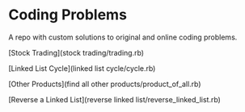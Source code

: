 # Coding Problems

A repo with custom solutions to original and online coding problems.

[Stock Trading](stock trading/trading.rb)

[Linked List Cycle](linked list cycle/cycle.rb)

[Other Products](find all other products/product_of_all.rb)

[Reverse a Linked List](reverse linked list/reverse_linked_list.rb)
